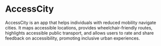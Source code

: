 # AccessCity
AccessCity is an app that helps individuals with reduced mobility navigate cities. It maps accessible locations, provides wheelchair-friendly routes, highlights accessible public transport, and allows users to rate and share feedback on accessibility, promoting inclusive urban experiences.
